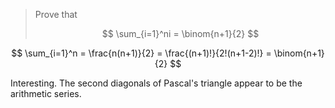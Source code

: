 > Prove that
>
> $$ \sum_{i=1}^ni = \binom{n+1}{2} $$

$$ \sum_{i=1}^n = \frac{n(n+1)}{2} = \frac{(n+1)!}{2!(n+1-2)!} = \binom{n+1}{2} $$

Interesting. The second diagonals of Pascal's triangle appear to be the
arithmetic series.
